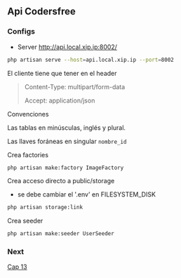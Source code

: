 ## Api Codersfree

### Configs

* Server http://api.local.xip.ip:8002/
```bash
php artisan serve --host=api.local.xip.ip --port=8002
```

El cliente tiene que tener en el header
> Content-Type: multipart/form-data
> 
> Accept: application/json

Convenciones

Las tablas en minúsculas, inglés y plural.

Las llaves foráneas en singular `nombre_id`

Crea factories
```bash
php artisan make:factory ImageFactory
```

Crea acceso directo a public/storage
- se debe cambiar el '.env' en FILESYSTEM_DISK
```bash
php artisan storage:link
```

Crea seeder

```bash
php artisan make:seeder UserSeeder
```

### Next
[Cap 13](https://codersfree.com/courses-status/aprende-a-crear-una-api-restful-con-laravel/incluir-relaciones-de-los-recursos)

